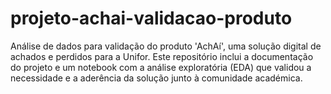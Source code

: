 # projeto-achai-validacao-produto
Análise de dados para validação do produto 'AchAí', uma solução digital de achados e perdidos para a Unifor. Este repositório inclui a documentação do projeto e um notebook com a análise exploratória (EDA) que validou a necessidade e a aderência da solução junto à comunidade académica.
